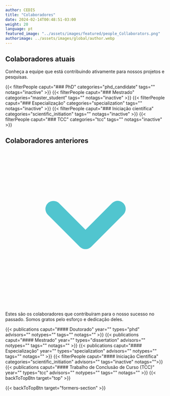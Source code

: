 ```yaml
---
author: CEDIS
title: "Colaboradores"
date: 2024-02-14T00:48:51-03:00
weight: 20
language: pt
featured_image: "../assets/images/featured/people_Collaborators.png"
authorimage: ../assets/images/global/author.webp
---
```

<div class="space-y-4">
  <!-- Current Collaborators Section -->
  <div>
    <h2 class="text-xxl font-bold mb-2 text-primary-900">Colaboradores atuais</h2>
    <p class="mb-4 text-neutral-700">Conheça a equipe que está contribuindo ativamente para nossos projetos e pesquisas.</p>
    <div>
      {{< filterPeople caput="### PhD" categories="phd_candidate" tags="" notags="inactive" >}}
      {{< filterPeople caput="### Mestrado" categories="master_student" tags="" notags="inactive" >}}
      {{< filterPeople caput="### Especialização" categories="specialization" tags="" notags="inactive" >}}
      {{< filterPeople caput="### Iniciação científica" categories="scientific_initiation" tags="" notags="inactive" >}}
      {{< filterPeople caput="### TCC" categories="tcc" tags="" notags="inactive" >}}
    </div>
  </div>
  <div id="formers-section"></div>
  <!-- Former Collaborators Section -->
  <div id="previous-collaborators" x-data="{ showPrevious: false }">
    <h2 id="former-collaborators-title" @click="showPrevious = !showPrevious" class="text-xl font-bold mb-2 cursor-pointer flex items-center text-primary-900">
      Colaboradores anteriores
      <svg :class="{'rotate-0': !showPrevious, 'rotate-180': showPrevious}" class="ml-2 h-5 w-5 transform transition-transform duration-200" xmlns="http://www.w3.org/2000/svg" viewBox="0 0 20 20" fill="#51C5CF"><path fill-rule="evenodd" d="M5.293 7.293a1 1 0 011.414 0L10 10.586l3.293-3.293a1 1 0 111.414 1.414l-4 4a1 1 0 01-1.414 0l-4-4a1 1 0 010-1.414z" clip-rule="evenodd" /></svg>
    </h2>
    <p x-show="showPrevious" x-cloak class="mb-4 text-neutral-700">Estes são os colaboradores que contribuíram para o nosso sucesso no passado. Somos gratos pelo esforço e dedicação deles.</p>
    <div x-show="showPrevious" x-cloak>
    {{< publications caput="#### Doutorado" year="" types="phd" advisors="" notypes="" tags="" notags="" >}}
    {{< publications caput="#### Mestrado" year="" types="dissertation" advisors="" notypes="" tags="" notags="" >}}
    {{< publications caput="#### Especialização" year="" types="specialization" advisors="" notypes="" tags="" notags="" >}}
    {{< filterPeople caput="#### Iniciação Científica" categories="scientific_initiation" advisors="" tags="inactive" notags="">}}
    {{< publications caput="#### Trabalho de Conclusão de Curso (TCC)" year="" types="tcc" advisors="" notypes="" tags="" notags="" >}}
    {{< backToTopBtn target="top" >}}
    </div>
  </div>
</div>

{{< backToTopBtn target="formers-section" >}}

